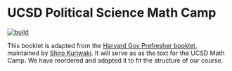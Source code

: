 # UCSD Political Science Math Camp
[![build](https://github.com/UCSDPoliMathCamp/MathCamp/actions/workflows/deploy_bookdown.yml/badge.svg)](https://github.com/UCSDPoliMathCamp/MathCamp/actions/workflows/deploy_bookdown.yml)

This booklet is adapted from the [Harvard Gov Prefresher booklet](https://iqss.github.io/prefresher/), maintained by [Shiro Kuriwaki](https://www.shirokuriwaki.com). 
It will serve as as the text for the UCSD Math Camp. 
We have reordered and adapted it to fit the structure of our course.
